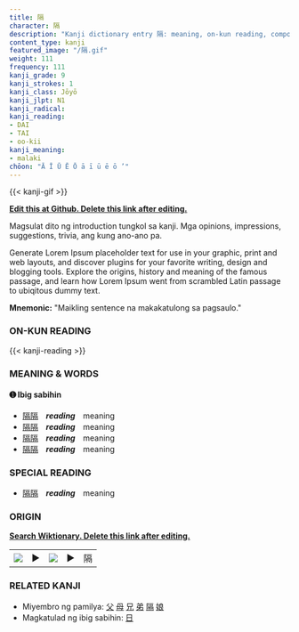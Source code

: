 ```yaml
---
title: 隔
character: 隔
description: "Kanji dictionary entry 隔: meaning, on-kun reading, compounds, origin, related kanji"
content_type: kanji
featured_image: "/隔.gif"
weight: 111
frequency: 111
kanji_grade: 9
kanji_strokes: 1
kanji_class: Jōyō
kanji_jlpt: N1
kanji_radical: 
kanji_reading: 
- DAI
- TAI
- oo-kii
kanji_meaning:
- malaki
chōon: "Ā Ī Ū Ē Ō ā ī ū ē ō ’"
---
```

[//]: # (Don't edit the line below. Kanji animated GIF code is automatically generated.)
{{< kanji-gif >}}

[//]: # (Edit below this line.)

**[Edit this at Github. Delete this link after editing.](https://github.com/tim0g/tim/tree/main/content/kanji/隔/index.md)**

Magsulat dito ng introduction tungkol sa kanji. Mga opinions, impressions, suggestions, trivia, ang kung ano-ano pa.

Generate Lorem Ipsum placeholder text for use in your graphic, print and web layouts, and discover plugins for your favorite writing, design and blogging tools. Explore the origins, history and meaning of the famous passage, and learn how Lorem Ipsum went from scrambled Latin passage to ubiqitous dummy text.
 
**Mnemonic:** "Maikling sentence na makakatulong sa pagsaulo."

### ON-KUN READING

[//]: # (Don't edit the line below. ON-KUN READING code is automatically generated.)
{{< kanji-reading >}}

### MEANING & WORDS

#### ➊ **Ibig sabihin**
  - [隔](../隔)[隔](../隔)　***reading***　meaning
  - [隔](../隔)[隔](../隔)　***reading***　meaning
  - [隔](../隔)[隔](../隔)　***reading***　meaning
  - [隔](../隔)[隔](../隔)　***reading***　meaning

### SPECIAL READING
  - [隔](../隔)[隔](../隔)　***reading***　meaning

### ORIGIN

**[Search Wiktionary. Delete this link after editing.](https://wiktionary.org/wiki/隔)**
<table class="kanji-table"><tr><td>
<img src="60px-隔-bronze.svg.png">
</td><td>▶</td><td>
<img src="60px-隔-oracle.svg.png">
</td><td>▶</td>
<td class="kanji-origin">隔</td>
</tr></table>

### RELATED KANJI
- Miyembro ng pamilya: [父](../父) [母](../母) [兄](../兄) [弟](../弟) [隔](../隔) [娘](../娘)
- Magkatulad ng ibig sabihin: [日](../日)
